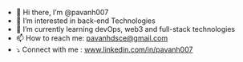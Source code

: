 - 👋 Hi there, I’m @pavanh007
- 👀 I’m interested in back-end Technologies
- 🌱 I’m currently learning devOps, web3 and full-stack technologies
- 📫 How to reach me: pavanhdsce@gmail.com
- ⤵️ Connect with me : www.linkedin.com/in/pavanh007

